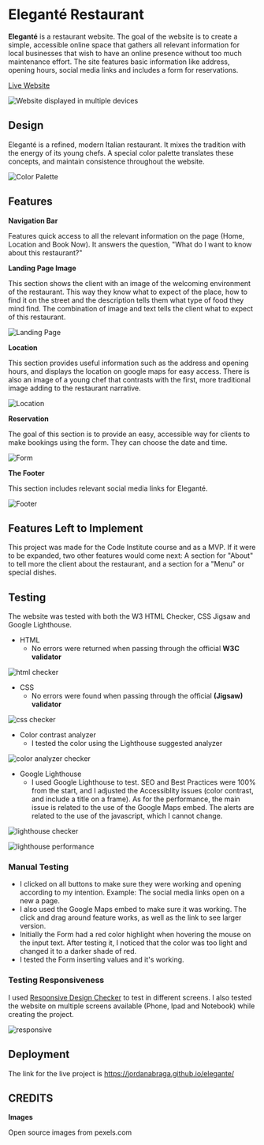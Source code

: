 # Eleganté Restaurant

**Eleganté** is a restaurant website. The goal of the website is to create a simple, accessible online space that gathers all relevant information for local businesses that wish to have an online presence without too much maintenance effort. The site features basic information like address, opening hours, social media links and includes a form for reservations.

[Live Website](https://jordanabraga.github.io/elegante/)


![Website displayed in multiple devices](assets/docs/mockupview.jpg)

## Design

Eleganté is a refined, modern Italian restaurant. It mixes the tradition with the energy of its young chefs. A special color palette translates these concepts, and maintain consistence throughout the website.

![Color Palette](assets/docs/colors.png)

## Features

**Navigation Bar**

Features quick access to all the relevant information on the page (Home, Location and Book Now). It answers the question, "What do I want to know about this restaurant?"

**Landing Page Image**

This section shows the client with an image of the welcoming environment of the restaurant. This way they know what to expect of the place, how to find it on the street and the description tells them what type of food they mind find. The combination of image and text tells the client what to expect of this restaurant. 

![Landing Page](assets/docs/navigation.png)

**Location**

This section provides useful information such as the address and opening hours, and displays the location on google maps for easy access. There is also an image of a young chef that contrasts with the first, more traditional image adding to the restaurant narrative.

![Location](assets/docs/location.png)

**Reservation**

The goal of this section is to provide an easy, accessible way for clients to make bookings using the form. They can choose the date and time. 

![Form](assets/docs/form.png)

**The Footer**

This section includes relevant social media links for Eleganté. 

![Footer](assets/docs/footer.jpg)

## Features Left to Implement

This project was made for the Code Institute course and as a MVP. If it were to be expanded, two other features would come next: A section for "About" to tell more the client about the restaurant, and a section for a "Menu" or special dishes. 

## Testing 

The website was tested with both the W3 HTML Checker, CSS Jigsaw and Google Lighthouse.

- HTML
  - No errors were returned when passing through the official **W3C validator**

![html checker](assets/docs/w3checker.png)

- CSS
  - No errors were found when passing through the official **(Jigsaw) validator**

![css checker](assets/docs/w3ccsschecker.png)

- Color contrast analyzer
  - I tested the color using the Lighthouse suggested analyzer

![color analyzer checker](assets/docs/colorcontrast.png)

- Google Lighthouse
  - I used Google Lighthouse to test. SEO and Best Practices were 100% from the start, and I adjusted the Accessiblity issues (color contrast, and include a title on a frame). As for the performance, the main issue is related to the use of the Google Maps embed. The alerts are related to the use of the javascript, which I cannot change. 

![lighthouse checker](assets/docs/lightohouse.png)

![lighthouse performance](assets/docs/googlemaps.png)

### Manual Testing

- I clicked on all buttons to make sure they were working and opening according to my intention. Example: The social media links open on a new a page. 
- I also used the Google Maps embed to make sure it was working. The click and drag around feature works, as well as the link to see larger version. 
- Initially the Form had a red color highlight when hovering the mouse on the input text. After testing it, I noticed that the color was too light and changed it to a darker shade of red. 
- I tested the Form inserting values and it's working. 

### Testing Responsiveness 

I used [Responsive Design Checker](https://responsivedesignchecker.com/) to test in different screens. I also tested the website on multiple screens available (Phone, Ipad and Notebook) while creating the project. 

![responsive](assets/docs/responsive.png)

## Deployment

The link for the live project is https://jordanabraga.github.io/elegante/

## CREDITS

**Images**

Open source images from pexels.com


